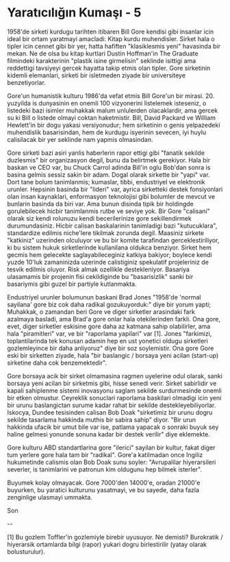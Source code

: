 # Yaratıcılığın Kumaşı - 5

1958'de sirketi kurdugu tarihten itibaren Bill Gore kendisi gibi insanlar icin ideal bir ortam yaratmayi amacladi: Kitap kurdu muhendisler. Sirket hala o tipler icin cennet gibi bir yer, hatta hafiften "klasiklesmis yeni" havasinda bir mekan. Ne de olsa bu kitap kurtlari Dustin Hoffman'in The Graduate filmindeki karakterinin "plastik isine girmelisin" seklinde isittigi ama reddettigi tavsiyeyi gercek hayatta takip etmis olan tipler. Gore sirketinin kidemli elemanlari, sirketi bir isletmeden ziyade bir universiteye benzetiyorlar.


Gore'un humanistik kulturu 1986'da vefat etmis Bill Gore'un bir mirasi. 20. yuzyilda is dunyasinin en onemli 100 vizyonerini listelemek isteseniz, o listedeki bazi isimler muhakkak malum unlulerden olacaklardir, ama gercek su ki Bill o listede olmayi coktan haketmistir. Bill, David Packard ve William Hewlett'in bir dogu yakasi versiyonudur; hem sirketinin o genis yelpazedeki muhendislik basarisindan, hem de kurdugu isyerinin sevecen, iyi huylu calisilacak bir yer seklinde nam yapmis olmasindan.


Gore sirketi bazi asiri yanlis haberlerin rapor ettigi gibi "fanatik sekilde duzlesmis" bir organizasyon degil, bunu da belirtmek gerekiyor. Hala bir baskan ve CEO var, bu Chuck Carrol adinda Bill'in oglu Bob'dan sonra is basina gelmis sessiz sakin bir adam. Dogal olarak sirkette bir "yapi" var. Dort tane bolum tanimlanmis; kumaslar, tibbi, endustriyel ve elektronik urunler. Hepsinin basinda bir "lideri" var, ayrica sirketteki destek fonsiyonlari olan insan kaynaklari, enformasyon teknolojisi gibi bolumler de mevcut ve bunlarin basinda da biri var. Ama bunun disinda tipik bir holdingde gorulebilecek hicbir tanimlanmis rutbe ve seviye yok. Bir Gore "calisani" olarak siz kendi rolunuzu kendi becerilerinize gore sekillendirmek durumundasiniz. Hicbir calisan baskalarinin tanimladigi bazi "kutucuklara", standardize edilmis niche'lere tikilmak zorunda degil. Maasiniz sirkete "katkiniz" uzerinden olculuyor ve bu bir komite tarafindan gerceklestiriliyor, ki bu sistem hukuk sirketlerinde kullanilana oldukca benziyor. Sirket hem gecmis hem gelecekte saglayabileceginiz katkiya bakiyor; boylece kendi yuzde 10'luk zamaninizda uzerinde calistiginiz spekulatif projeleriniz de tesvik edilmis oluyor. Risk almak ozellikle destekleniyor. Basariya ulasamamis bir projenin fisi cekildiginde bu "basarisizlik" sanki bir basariymis gibi guzel bir partiyle kutlanmakta.


Endustriyel urunler bolumunun baskani Brad Jones "1958'de 'normal sayilana' gore biz cok daha radikal gozukuyorduk:" diye bir yorum yapti; Muhakkak, o zamandan beri Gore ve diger sirketler arasindaki fark azalmaya basladi, ama Brad'a gore onlar hala otekilerinden farkli. Ona gore, evet, diger sirketler eskisine gore daha az katmana sahip olabilirler, ama hala "piramitleri" var, ve bir "raporlama yapilari" var [1]. Jones "farkimizi, toplantilarinda tek konusan adamin hep en ust yonetici oldugu sirketleri gozlemleyince bir daha anliyoruz" diye bir soz soylemistir. Ona gore Gore eski bir sirketten ziyade, hala "bir baslangic / borsaya yeni acilan (start-up) sirketine daha cok benzemektedir".


Gore borsaya acik bir sirket olmamasina ragmen uyelerine odul olarak, sanki borsaya yeni acilan bir sirketmis gibi, hisse senedi verir. Sirket sabirlidir ve kapali sahiplenme sistemi inovasyonu saglam sekilde surdurmesinde onemli bir etken olmustur. Ceyreklik sonuclari raporlama baskilari olmadigi icin yeni bir urunu baslangictan surume kadar rahat bir sekilde destekleyebiliyorlar. Iskocya, Dundee tesisinden calisan Bob Doak "sirketimiz bir urunu dogru sekilde tasarlama hakkinda muthis bir sabira sahip" diyor. "Bir urun hakkinda ufacik bir umut bile var ise, patlama yapacak o sonraki buyuk sey haline gelmesi yonunde sonuna kadar bir destek verilir" diye eklemekte.


Gore kulturu ABD standartlarina gore "ilerici" sayilan bir kultur, fakat diger tum yerlere gore hala tam bir  "radikal". Gore'a katilmadan once Ingiliz hukumetinde calismis olan Bob Doak sunu soyler: "Avrupalilar hiyerarsileri severler, is tanimlarini ve patronun kim oldugunu hep bilmek isterler".


Buyumek kolay olmayacak. Gore 7000'den 14000'e, oradan 21000'e buyurken, bu yaratici kulturunu yasatmayi, ve bu sayede, daha fazla zenginlige ulasmayi ummakta.


Son


--


[1] Bu gozlem Toffler'in gozlemiyle birebir uyusuyor. Ne demisti? Burokratik / hiyerarsik ortamlarda bilgi (rapor) yukari dogru birlestirilir (yatay olarak bolusturulur).


